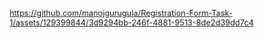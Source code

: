 

https://github.com/manojgurugula/Registration-Form-Task-1/assets/129399844/3d9294bb-246f-4881-9513-8de2d39dd7c4

